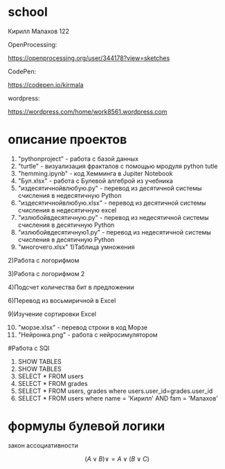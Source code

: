 # school
Кирилл Малахов 122

OpenProcessing:

https://openprocessing.org/user/344178?view=sketches

CodePen:

https://codepen.io/kirmala


wordpress:

https://wordpress.com/home/work8561.wordpress.com



# описaние проектов 

1. "pythonproject" - работа с базой данных
2. "turtle" - визуализация фракталов с помощью мродуля python tutle
3. "hemming.ipynb" - код Хемминга в Jupiter Notebook
4. "Бул.xlsx" - работа с Булевой алгеброй из учебника
5. "издесятичнойвлюбую.py" -  перевод из десятичной системы счисления в недесятичную Python 
6. "издесятичнойвлюбую.xlsx" -  перевод из десятичной системы счисления в недесятичную excel
7. "излюбойвдесятичную.py" -  перевод из недесятичной системы счисления в десятичную Python
8. "излюбойвдесятичную1.py" -  перевод из недесятичной системы счисления в десятичную Python
9. "многочего.xlsx" 
  1)Таблица умножения
  
  2)Работа с логорифмом 
  
  3)Работа с логорифмом 2
  
  4)Подсчет количества бит в предложении
  
  6)Перевод из восьмиричной в Excel
  
  9)Изучение сортировки Ехсеl
  
10. "морзе.xlsx" - перевод строки в код Морзе
11. "Нейронка.png" - работа с нейросимулятором

#Работа с SQl
1. SHOW TABLES
2. SHOW TABLES
3. SELECT * FROM users
4. SELECT * FROM grades
5. SELECT * FROM users, grades where users.user_id=grades.user_id
6. SELECT * FROM users where name = 'Кирилл' AND fam = 'Малахов'


# формулы булевой логики 
закон ассоциативности

$$ (A \vee B) \vee = A \vee (B \vee C) $$
